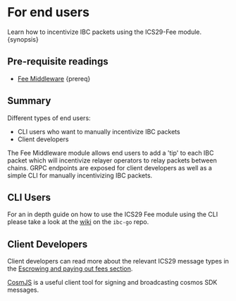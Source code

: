 <!--
order: 6
-->

# For end users

Learn how to incentivize IBC packets using the ICS29-Fee module. {synopsis}

## Pre-requisite readings

* [Fee Middleware](overview.md) {prereq}

## Summary

Different types of end users:

- CLI users who want to manually incentivize IBC packets
- Client developers


The Fee Middleware module allows end users to add a 'tip' to each IBC packet which will incentivize relayer operators to relay packets between chains. GRPC endpoints are exposed for client developers as well as a simple CLI for manually incentivizing IBC packets.

## CLI Users

For an in depth guide on how to use the ICS29 Fee module using the CLI please take a look at the [wiki](https://github.com/cosmos/ibc-go/wiki/Fee-enabled-fungible-token-transfers#asynchronous-incentivization-of-a-fungible-token-transfer) on the `ibc-go` repo.

## Client Developers

Client developers can read more about the relevant ICS29 message types in the [Escrowing and paying out fees section]().

[CosmJS](https://github.com/cosmos/cosmjs) is a useful client tool for signing and broadcasting cosmos SDK messages.
